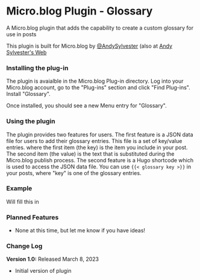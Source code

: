 # Micro.blog Plugin - Glossary
A Micro.blog plugin that adds the capability to create a custom glossary for use in posts

This plugin is built for Micro.blog by [@AndySylvester](https://micro.blog/andysylvester) (also at [Andy Sylvester's Web](https://andysylvester.com/)

### Installing the plug-in

The plugin is avaialble in the Micro.blog Plug-in directory. Log into your Micro.blog account, go to the "Plug-ins" section and click "Find Plug-ins". Install "Glossary".

Once installed, you should see a new Menu entry for "Glossary".

### Using the plugin
The plugin provides two features for users. The first feature is a JSON data file for users to add their glossary entries. This file is a set of key/value entries. where the first item (the key) is the item you include in your post. The second item (the value) is the text that is substituted during the Micro.blog publish process. The second feature is a Hugo shortcode which is used to access the JSON data file.  You can use `{{< glossary key >}}` in your posts, where "key" is one of the glossary entries.

### Example

Will fill this in

### Planned Features

* None at this time, but let me know if you have ideas!

### Change Log

**Version 1.0:** Released March 8, 2023
- Initial version of plugin
